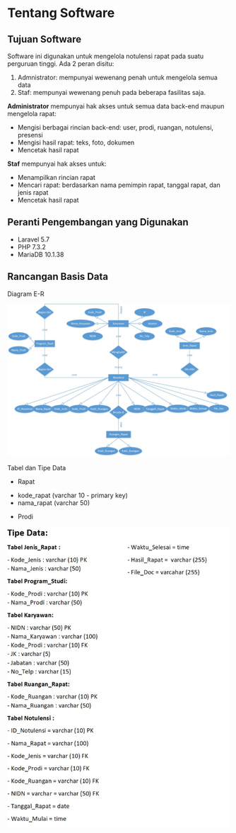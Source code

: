 # Tentang Software

## Tujuan Software

Software ini digunakan untuk mengelola notulensi rapat pada suatu perguruan tinggi. Ada 2 peran disitu:

1. Admnistrator: mempunyai wewenang penah untuk mengelola semua data
2. Staf: mempunyai wewenang penuh pada beberapa fasilitas saja.

**Administrator** mempunyai hak akses untuk semua data back-end maupun mengelola rapat:

* Mengisi berbagai rincian back-end: user, prodi, ruangan, notulensi, presensi
* Mengisi hasil rapat: teks, foto, dokumen
* Mencetak hasil rapat

**Staf** mempunyai hak akses untuk:

* Menampilkan rincian rapat
* Mencari rapat: berdasarkan nama pemimpin rapat, tanggal rapat, dan jenis rapat
* Mencetak hasil rapat 

## Peranti Pengembangan yang Digunakan

* Laravel 5.7
* PHP 7.3.2
* MariaDB 10.1.38

## Rancangan Basis Data

Diagram E-R

![ERD](images/erd.jpg)

Tabel dan Tipe Data

* Rapat
 - kode_rapat (varchar 10 - primary key)
 - nama_rapat (varchar 50)
* Prodi

![Tipe Data](images/field-type.jpg)


